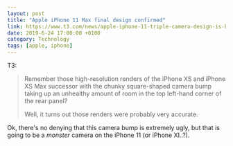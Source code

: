 ```yaml
---
layout: post 
title: "Apple iPhone 11 Max final design confirmed" 
link: https://www.t3.com/news/apple-iphone-11-triple-camera-design-is-here-to-stay-sadly
date: 2019-6-24 17:00:00 +0100
category: Technology
tags: [apple, iphone]
---
```


T3:

>Remember those high-resolution renders of the iPhone XS and iPhone XS Max successor with the chunky square-shaped camera bump taking up an unhealthy amount of room in the top left-hand corner of the rear panel?
>
>Well, it turns out those renders were probably very accurate.

Ok, there's no denying that this camera bump is extremely ugly, but that is going to be a _monster_ camera on the iPhone 11 (or iPhone XI..?). 